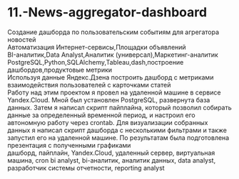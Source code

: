 # 11.-News-aggregator-dashboard

Создание дашборда по пользовательским событиям для агрегатора новостей	
Автоматизация	Интернет-сервисы,Площадки объявлений	
BI-аналитик,Data Analyst,Аналитик (универсал),Маркетинг-аналитик	
PostgreSQL,Python,SQLAlchemy,Tableau,dash,построение дашбордов,продуктовые метрики	
Используя данные Яндекс.Дзена построить дашборд с метриками взаимодействия пользователей с карточками статей	
Работу над этим проектом я провел на удаленной машине в сервисе Yandex.Cloud. Мной
был установлен PostgreSQL, развернута база данных. Затем я написал скрипт пайплайна,
который позволил собирать данные за определенный временной период, и настроил его
автономную работу через crontab. Для визуализации собранных данных я написал скрипт
дашборда с несколькими фильтрами и также запустил его на удаленной машине. 
По результатам была подготовлена презентация с полученными графиками	
дашборд, пайплайн, Yandex.Cloud, удаленный сервер, виртуальная машина, cron	bi analyst, bi-аналитик, аналитик данных, data analyst, разработчик системы отчетности, reporting analyst
